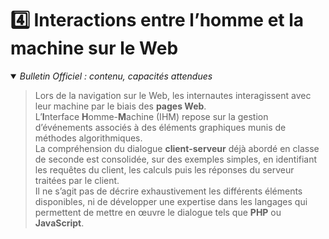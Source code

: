 # 4️⃣ Interactions entre l’homme et la machine sur le Web
<details open>
    <summary><i>Bulletin Officiel : contenu, capacités attendues</i></summary>

> Lors de la navigation sur le Web, les internautes interagissent avec leur machine par le biais des **pages Web**.   
> L’**I**nterface **H**omme-**M**achine (IHM) repose sur la gestion d’événements associés à des éléments graphiques munis de méthodes algorithmiques.  
> La compréhension du dialogue **client-serveur** déjà abordé en classe de seconde est consolidée, sur des exemples simples, en identifiant les requêtes du client, les calculs puis les réponses du serveur traitées par le client.  
> Il ne s’agit pas de décrire exhaustivement les différents éléments disponibles, ni de développer une expertise dans les langages qui permettent de mettre en œuvre le dialogue tels que **PHP** ou **JavaScript**.
</details>

